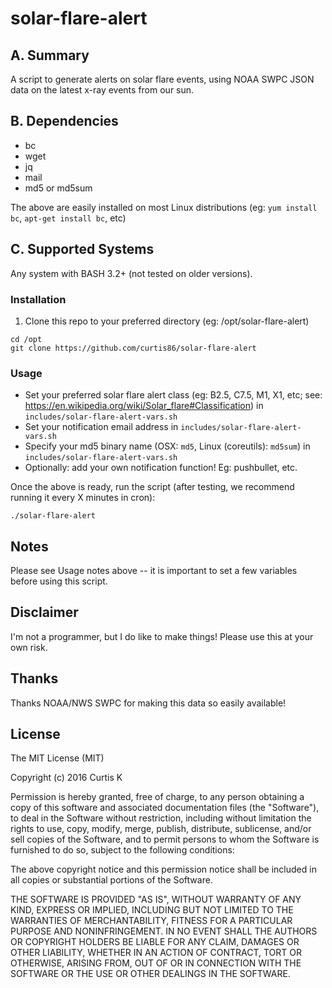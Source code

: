 # solar-flare-alert

## A. Summary

A script to generate alerts on solar flare events, using NOAA SWPC JSON data on the latest x-ray events from our sun.

## B. Dependencies

 * bc
 * wget
 * jq
 * mail
 * md5 or md5sum

The above are easily installed on most Linux distributions (eg: `yum install bc`, `apt-get install bc`, etc)

## C. Supported Systems

Any system with BASH 3.2+ (not tested on older versions).

### Installation

1. Clone this repo to your preferred directory (eg: /opt/solar-flare-alert)

  ```
  cd /opt
  git clone https://github.com/curtis86/solar-flare-alert
  ```


### Usage

  * Set your preferred solar flare alert class (eg: B2.5, C7.5, M1, X1, etc; see: https://en.wikipedia.org/wiki/Solar_flare#Classification) in `includes/solar-flare-alert-vars.sh`
  * Set your notification email address in `includes/solar-flare-alert-vars.sh`
  * Specify your md5 binary name (OSX: `md5`, Linux (coreutils): `md5sum`) in `includes/solar-flare-alert-vars.sh`
  * Optionally: add your own notification function! Eg: pushbullet, etc.

  Once the above is ready, run the script (after testing, we recommend running it every X minutes in cron):

```
./solar-flare-alert
```

## Notes

Please see Usage notes above -- it is important to set a few variables before using this script.

## Disclaimer

I'm not a programmer, but I do like to make things! Please use this at your own risk.

## Thanks

Thanks NOAA/NWS SWPC for making this data so easily available!

## License

The MIT License (MIT)

Copyright (c) 2016 Curtis K

Permission is hereby granted, free of charge, to any person obtaining a copy of this software and associated documentation files (the "Software"), to deal in the Software without restriction, including without limitation the rights to use, copy, modify, merge, publish, distribute, sublicense, and/or sell copies of the Software, and to permit persons to whom the Software is furnished to do so, subject to the following conditions:

The above copyright notice and this permission notice shall be included in all copies or substantial portions of the Software.

THE SOFTWARE IS PROVIDED "AS IS", WITHOUT WARRANTY OF ANY KIND, EXPRESS OR IMPLIED, INCLUDING BUT NOT LIMITED TO THE WARRANTIES OF MERCHANTABILITY, FITNESS FOR A PARTICULAR PURPOSE AND NONINFRINGEMENT. IN NO EVENT SHALL THE AUTHORS OR COPYRIGHT HOLDERS BE LIABLE FOR ANY CLAIM, DAMAGES OR OTHER LIABILITY, WHETHER IN AN ACTION OF CONTRACT, TORT OR OTHERWISE, ARISING FROM, OUT OF OR IN CONNECTION WITH THE SOFTWARE OR THE USE OR OTHER DEALINGS IN THE SOFTWARE.
